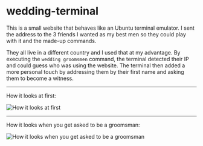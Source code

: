 # wedding-terminal

This is a small website that behaves like an Ubuntu terminal emulator. I sent the address to the 3 friends I wanted as my best men so they could play with it and the made-up commands.

They all live in a different country and I used that at my advantage. By executing the `wedding groomsmen` command, the terminal detected their IP and could guess who was using the website. The terminal then added a more personal touch by addressing them by their first name and asking them to become a witness.


----------
How it looks at first:

![How it looks at first](https://i.imgur.com/n5WCnZ4.png)


----------
How it looks when you get asked to be a groomsman:

![How it looks when you get asked to be a groomsman](https://i.imgur.com/ofJUAym.png)


